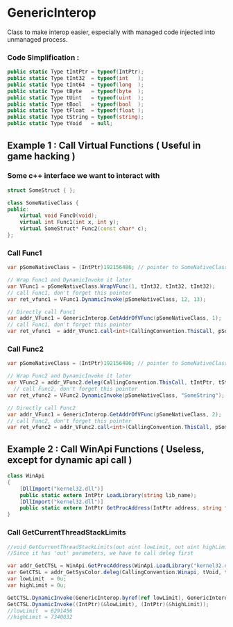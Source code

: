 # GenericInterop
Class to make interop easier, especially with managed code injected into unmanaged process.


### Code Simplification :
```cs
public static Type tIntPtr = typeof(IntPtr);
public static Type tInt32  = typeof(int   );
public static Type tInt64  = typeof(long  );
public static Type tByte   = typeof(byte  );
public static Type tUint   = typeof(uint  );
public static Type tBool   = typeof(bool  );
public static Type tFloat  = typeof(float );
public static Type tString = typeof(string);
public static Type tVoid   = null;
```

## Example 1 : Call Virtual Functions ( Useful in game hacking )

### Some c++ interface we want to interact with
```cpp
struct SomeStruct { };

class SomeNativeClass {
public:
	virtual void Func0(void);
	virtual int Func1(int x, int y);
	virtual SomeStruct* Func2(const char* c);
};
```

### Call Func1
```cs
var pSomeNativeClass = (IntPtr)192156486; // pointer to SomeNativeClass

// Wrap Func1 and DynamicInvoke it later
var VFunc1 = pSomeNativeClass.WrapVFunc(1, tInt32, tInt32, tInt32);
// call Func1, don't forget this pointer
var ret_vfunc1 = VFunc1.DynamicInvoke(pSomeNativeClass, 12, 13); 

// Directly call Func1
var addr_VFunc1 = GenericInterop.GetAddrOfVFunc(pSomeNativeClass, 1);
// call Func1, don't forget this pointer
var ret_vfunc1  = addr_VFunc1.call<int>(CallingConvention.ThisCall, pSomeNativeClass, 12, 13);
```
### Call Func2
```cs
var pSomeNativeClass = (IntPtr)192156486; // pointer to SomeNativeClass

// Wrap Func2 and DynamicInvoke it later
var VFunc2 = addr_VFunc2.deleg(CallingConvention.ThisCall, tIntPtr, tString);
  // call Func2, don't forget this pointer
var ret_vfunc2 = VFunc2.DynamicInvoke(pSomeNativeClass, "SomeString"); 

// Directly call Func2
var addr_VFunc1 = GenericInterop.GetAddrOfVFunc(pSomeNativeClass, 2);
// call Func2, don't forget this pointer
var ret_vfunc2 = addr_VFunc2.call<int>(CallingConvention.ThisCall, pSomeNativeClass, "SomeString");
```

## Example 2 : Call WinApi Functions ( Useless, except for dynamic api call )

```cs
class WinApi
{
    [DllImport("kernel32.dll")]
    public static extern IntPtr LoadLibrary(string lib_name);
    [DllImport("kernel32.dll")]
    public static extern IntPtr GetProcAddress(IntPtr address, string func_name);
}
```

### Call GetCurrentThreadStackLimits

```cs
//void GetCurrentThreadStackLimits(out uint lowLimit, out uint highLimit);
//Since it has 'out' parameters, we have to call deleg first

var addr_GetCTSL = WinApi.GetProcAddress(WinApi.LoadLibrary("kernel32.dll"), "GetCurrentThreadStackLimits");
var GetCTSL = addr_GetSysColor.deleg(CallingConvention.Winapi, tVoid, tIntPtr, tIntPtr);
var lowLimit  = 0u;
var highLimit = 0u;

GetCTSL.DynamicInvoke(GenericInterop.byref(ref lowLimit), GenericInterop.byref(ref highLimit));
GetCTSL.DynamicInvoke((IntPtr)(&lowLimit), (IntPtr)(&highLimit));
//lowLimit  = 6291456
//highLimit = 7340032
```
